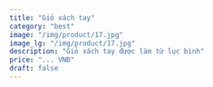 ```yaml
---
title: "Giỏ xách tay"
category: "best"
image: "/img/product/17.jpg"
image_lg: "/img/product/17.jpg"
description: "Giỏ xách tay được làm từ lục bình"
price: "... VNĐ"
draft: false
---
```

